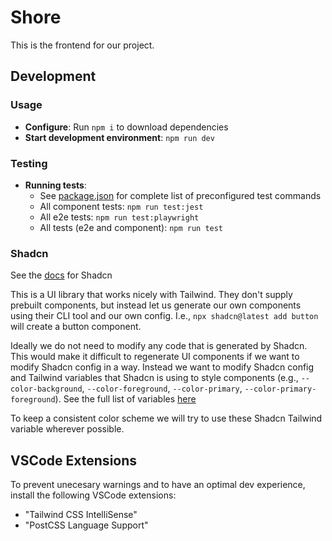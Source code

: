 # Shore

This is the frontend for our project.

## Development

### Usage

- **Configure**: Run `npm i` to download dependencies
- **Start development environment**: `npm run dev`

### Testing

- **Running tests**:
  - See [package.json](./package.json) for complete list of preconfigured test commands
  - All component tests: `npm run test:jest`
  - All e2e tests: `npm run test:playwright`
  - All tests (e2e and component): `npm run test`

### Shadcn

See the [docs](https://ui.shadcn.com/docs) for Shadcn

This is a UI library that works nicely with Tailwind. They don't supply prebuilt components, but instead let us generate our own components using their CLI tool and our own config. I.e., `npx shadcn@latest add button` will create a button component.

Ideally we do not need to modify any code that is generated by Shadcn. This would make it difficult to regenerate UI components if we want to modify Shadcn config in a way. Instead we want to modify Shadcn config and Tailwind variables that Shadcn is using to style components (e.g., `--color-background`, `--color-foreground`, `--color-primary`, `--color-primary-foreground`). See the full list of variables [here](https://ui.shadcn.com/docs/theming)

To keep a consistent color scheme we will try to use these Shadcn Tailwind variable wherever possible.

## VSCode Extensions

To prevent unecesary warnings and to have an optimal dev experience, install the following VSCode extensions:

- "Tailwind CSS IntelliSense"
- "PostCSS Language Support"
